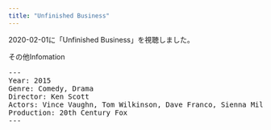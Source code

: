 ```yaml
---
title: "Unfinished Business"
---
```

2020-02-01に「Unfinished Business」を視聴しました。

その他Infomation
<pre>
---
Year: 2015
Genre: Comedy, Drama
Director: Ken Scott
Actors: Vince Vaughn, Tom Wilkinson, Dave Franco, Sienna Miller
Production: 20th Century Fox
---
</pre>